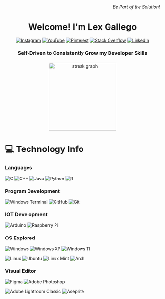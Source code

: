 <h6 align="right"> Be Part of the Solution! </h6>

<h1 align = "center" > Welcome! I'm Lex Gallego </h1>
<div align="center">

[![Instagram](https://img.shields.io/badge/Follow_me_on_IG-%23E4405F.svg?logo=Instagram&logoColor=white)](https://instagram.com/sub.atomic_lex) 
[![YouTube](https://img.shields.io/badge/Study_Streaminng_in_YT-%23FF0000.svg?logo=YouTube&logoColor=white)](https://youtube.com/@LexStudium)
[![Pinterest](https://img.shields.io/badge/Project_Gallery_here-%23E60023.svg?logo=Pinterest&logoColor=white)](https://pinterest.com/Lemon) 
[![Stack Overflow](https://img.shields.io/badge/-Stackoverflow-FE7A16?logo=stack-overflow&logoColor=white)](https://stackoverflow.com/users/26277733) 
[![LinkedIn](https://img.shields.io/badge/LinkedIn-%230077B5.svg?logo=linkedin&logoColor=white)](https://www.linkedin.com/in/lex-gallego-2794071a3/)
</div>
<h3 align = "center" > Self-Driven to Consistently Grow my Developer Skills </h3>

###

<div align="center">
  <img src="https://streak-stats.demolab.com?user=LemonX1997&locale=en&mode=daily&theme=dark&hide_border=false&border_radius=5&order=3" height="220" alt="streak graph"  />
</div>

<h1> 💻 Technology Info </h1>
<h3>Languages</h3>

![C](https://img.shields.io/badge/c-%2300599C.svg?style=for-the-badge&logo=c&logoColor=white) ![C++](https://img.shields.io/badge/c++-%2300599C.svg?style=for-the-badge&logo=c%2B%2B&logoColor=white) ![Java](https://img.shields.io/badge/java-%23ED8B00.svg?style=for-the-badge&logo=openjdk&logoColor=white) ![Python](https://img.shields.io/badge/python-3670A0?style=for-the-badge&logo=python&logoColor=ffdd54) 
![R](https://img.shields.io/badge/r-%23276DC3.svg?style=for-the-badge&logo=r&logoColor=white) 

<h3>Program Development</h3>

![Windows Terminal](https://img.shields.io/badge/Windows%20Terminal-%234D4D4D.svg?style=for-the-badge&logo=windows-terminal&logoColor=white) 
![GitHub](https://img.shields.io/badge/github-%23121011.svg?style=for-the-badge&logo=github&logoColor=white) 
![Git](https://img.shields.io/badge/git-%23F05033.svg?style=for-the-badge&logo=git&logoColor=white) 


<h3>IOT Development</h3>

 ![Arduino](https://img.shields.io/badge/-Arduino-00979D?style=for-the-badge&logo=Arduino&logoColor=white)
 ![Raspberry Pi](https://img.shields.io/badge/-RaspberryPi-C51A4A?style=for-the-badge&logo=Raspberry-Pi) 
 
<h3>OS Explored</h3> 

![Windows](https://img.shields.io/badge/Windows-0078D6?style=for-the-badge&logo=windows&logoColor=white)
![Windows XP](https://img.shields.io/badge/Windows%20xp-003399?style=for-the-badge&logo=windowsxp&logoColor=white)
![Windows 11](https://img.shields.io/badge/Windows%2011-%230079d5.svg?style=for-the-badge&logo=Windows%2011&logoColor=white)

![Linux](https://img.shields.io/badge/Linux-FCC624?style=for-the-badge&logo=linux&logoColor=black)
![Ubuntu](https://img.shields.io/badge/Ubuntu-E95420?style=for-the-badge&logo=ubuntu&logoColor=white)
![Linux Mint](https://img.shields.io/badge/Linux%20Mint-87CF3E?style=for-the-badge&logo=Linux%20Mint&logoColor=white)
![Arch](https://img.shields.io/badge/Arch%20Linux-1793D1?logo=arch-linux&logoColor=fff&style=for-the-badge)

<h3>Visual Editor</h3>

![Figma](https://img.shields.io/badge/figma-%23F24E1E.svg?style=for-the-badge&logo=figma&logoColor=white) ![Adobe Photoshop](https://img.shields.io/badge/adobe%20photoshop-%2331A8FF.svg?style=for-the-badge&logo=adobe%20photoshop&logoColor=white) 

![Adobe Lightroom Classic](https://img.shields.io/badge/Adobe%20Lightroom%20Classic-31A8FF.svg?style=for-the-badge&logo=Adobe%20Lightroom%20Classic&logoColor=white) ![Aseprite](https://img.shields.io/badge/Aseprite-FFFFFF?style=for-the-badge&logo=Aseprite&logoColor=#7D929E)  
